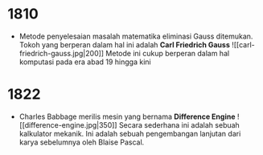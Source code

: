 # 1810
- Metode penyelesaian masalah matematika eliminasi Gauss ditemukan.
	Tokoh yang berperan dalam hal ini adalah **Carl Friedrich Gauss**
	![[carl-friedrich-gauss.jpg|200]]
	Metode ini cukup berperan dalam hal komputasi pada era abad 19 hingga kini
# 1822
- Charles Babbage merilis mesin yang bernama **Difference Engine**
	![[difference-engine.jpg|350]]
	Secara sederhana ini adalah sebuah kalkulator mekanik. Ini adalah sebuah pengembangan lanjutan dari karya sebelumnya oleh Blaise Pascal.